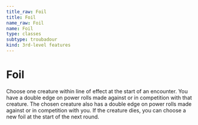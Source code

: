 ```yaml
---
title_raw: Foil
title: Foil
name_raw: Foil
name: Foil
type: classes
subtype: troubadour
kind: 3rd-level features
---
```


# Foil

Choose one creature within line of effect at the start of an encounter. You have a double edge on power rolls made against or in competition with that creature. The chosen creature also has a double edge on power rolls made against or in competition with you. If the creature dies, you can choose a new foil at the start of the next round.
